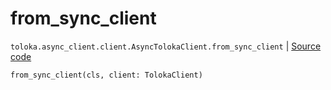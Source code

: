 # from_sync_client
`toloka.async_client.client.AsyncTolokaClient.from_sync_client` | [Source code](https://github.com/Toloka/toloka-kit/blob/v1.2.1/src/async_client/client.py#L60)

```python
from_sync_client(cls, client: TolokaClient)
```

